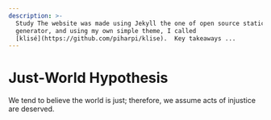 ```yaml
---
description: >-
  Study The website was made using Jekyll the one of open source static sites
  generator, and using my own simple theme, I called
  [klisé](https://github.com/piharpi/klise).  Key takeaways ...
---
```


# Just-World Hypothesis

We tend to believe the world is just; therefore, we assume acts of injustice are deserved.
